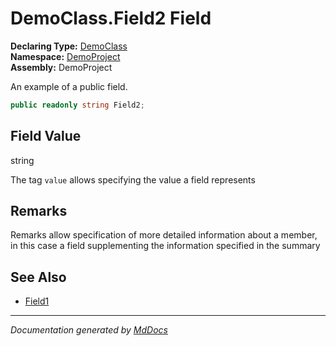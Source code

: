﻿<!--  
 =================================================================   
   Auto-Generated:   
   The contents of this file were generated by a tool.  
   Changes to this file may be list if the file is regenerated  
 =================================================================   
-->

# DemoClass.Field2 Field

**Declaring Type:** [DemoClass](../index.md)  
**Namespace:** [DemoProject](../../index.md)  
**Assembly:** DemoProject

An example of a public field.

```csharp
public readonly string Field2;
```

## Field Value

string

The tag `value` allows specifying the value a field represents

## Remarks

Remarks allow specification of more detailed information about a member, in this case a field supplementing the information specified in the summary

## See Also

- [Field1](Field1.md)

___

*Documentation generated by [MdDocs](https://github.com/ap0llo/mddocs)*
